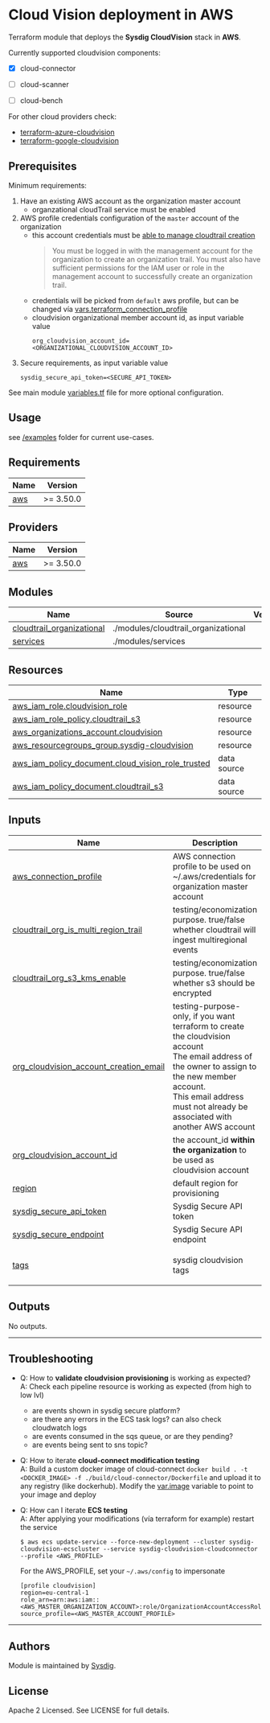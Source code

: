 # Cloud Vision deployment in AWS

Terraform module that deploys the **Sysdig CloudVision** stack in **AWS**.

Currently supported cloudvision components:
- [X] cloud-connector
- [ ] cloud-scanner
- [ ] cloud-bench


For other cloud providers check:
- [terraform-azure-cloudvision](https://github.com/sysdiglabs/terraform-azurerm-cloudvision)
- [terraform-google-cloudvision](https://github.com/sysdiglabs/terraform-google-cloudvision)

## Prerequisites

Minimum requirements:

1.  Have an existing AWS account as the organization master account
    - organzational cloudTrail service must be enabled
1.  AWS profile credentials configuration of the `master` account of the organization
    - this account credentials must be [able to manage cloudtrail creation](https://docs.aws.amazon.com/awscloudtrail/latest/userguide/creating-trail-organization.html)
        > You must be logged in with the management account for the organization to create an organization trail. You must also have sufficient permissions for the IAM user or role in the management account to successfully create an organization trail.
    - credentials will be picked from `default` aws profile, but can be changed vía [vars.terraform\_connection\_profile](#input\_terraform\_connection\_profile)
    - cloudvision organizational member account id, as input variable value
        ```
       org_cloudvision_account_id=<ORGANIZATIONAL_CLOUDVISION_ACCOUNT_ID>
        ```
1. Secure requirements, as input variable value
    ```
    sysdig_secure_api_token=<SECURE_API_TOKEN>
    ```

See main module [variables.tf](./variables.tf) file for more optional configuration.

## Usage

see [/examples](./examples) folder for current use-cases.

<!-- BEGIN_TF_DOCS -->
## Requirements

| Name | Version |
|------|---------|
| <a name="requirement_aws"></a> [aws](#requirement\_aws) | \>= 3.50.0 |

## Providers

| Name | Version |
|------|---------|
| <a name="provider_aws"></a> [aws](#provider\_aws) | \>= 3.50.0 |

## Modules

| Name | Source | Version |
|------|--------|---------|
| <a name="module_cloudtrail_organizational"></a> [cloudtrail\_organizational](#module\_cloudtrail\_organizational) | ./modules/cloudtrail_organizational |  |
| <a name="module_services"></a> [services](#module\_services) | ./modules/services |  |

## Resources

| Name | Type |
|------|------|
| [aws_iam_role.cloudvision_role](https://registry.terraform.io/providers/hashicorp/aws/latest/docs/resources/iam_role) | resource |
| [aws_iam_role_policy.cloudtrail_s3](https://registry.terraform.io/providers/hashicorp/aws/latest/docs/resources/iam_role_policy) | resource |
| [aws_organizations_account.cloudvision](https://registry.terraform.io/providers/hashicorp/aws/latest/docs/resources/organizations_account) | resource |
| [aws_resourcegroups_group.sysdig-cloudvision](https://registry.terraform.io/providers/hashicorp/aws/latest/docs/resources/resourcegroups_group) | resource |
| [aws_iam_policy_document.cloud_vision_role_trusted](https://registry.terraform.io/providers/hashicorp/aws/latest/docs/data-sources/iam_policy_document) | data source |
| [aws_iam_policy_document.cloudtrail_s3](https://registry.terraform.io/providers/hashicorp/aws/latest/docs/data-sources/iam_policy_document) | data source |

## Inputs

| Name | Description | Type | Default | Required |
|------|-------------|------|---------|:--------:|
| <a name="input_aws_connection_profile"></a> [aws\_connection\_profile](#input\_aws\_connection\_profile) | AWS connection profile to be used on ~/.aws/credentials for organization master account | `string` | `"default"` | no |
| <a name="input_cloudtrail_org_is_multi_region_trail"></a> [cloudtrail\_org\_is\_multi\_region\_trail](#input\_cloudtrail\_org\_is\_multi\_region\_trail) | testing/economization purpose. true/false whether cloudtrail will ingest multiregional events | `bool` | `true` | no |
| <a name="input_cloudtrail_org_s3_kms_enable"></a> [cloudtrail\_org\_s3\_kms\_enable](#input\_cloudtrail\_org\_s3\_kms\_enable) | testing/economization purpose. true/false whether s3 should be encrypted | `bool` | `true` | no |
| <a name="input_org_cloudvision_account_creation_email"></a> [org\_cloudvision\_account\_creation\_email](#input\_org\_cloudvision\_account\_creation\_email) | testing-purpose-only, if you want terraform to create the cloudvision account<br/>The email address of the owner to assign to the new member account.<br>This email address must not already be associated with another AWS account | `string` | `""` | no |
| <a name="input_org_cloudvision_account_id"></a> [org\_cloudvision\_account\_id](#input\_org\_cloudvision\_account\_id) | the account\_id **within the organization** to be used as cloudvision account | `string` | n/a | yes |
| <a name="input_region"></a> [region](#input\_region) | default region for provisioning | `string` | `"eu-central-1"` | no |
| <a name="input_sysdig_secure_api_token"></a> [sysdig\_secure\_api\_token](#input\_sysdig\_secure\_api\_token) | Sysdig Secure API token | `string` | n/a | yes |
| <a name="input_sysdig_secure_endpoint"></a> [sysdig\_secure\_endpoint](#input\_sysdig\_secure\_endpoint) | Sysdig Secure API endpoint | `string` | `"https://secure.sysdig.com"` | no |
| <a name="input_tags"></a> [tags](#input\_tags) | sysdig cloudvision tags | `map(string)` | <pre>{<br>  "product": "sysdig-cloudvision"<br>}</pre> | no |

## Outputs

No outputs.
<!-- END_TF_DOCS -->

---
## Troubleshooting

- Q: How to **validate cloudvision provisioning** is working as expected?<br/>
  A: Check each pipeline resource is working as expected (from high to low lvl)
    - are events shown in sysdig secure platform?
    - are there any errors in the ECS task logs? can also check cloudwatch logs
    - are events consumed in the sqs queue, or are they pending?
    - are events being sent to sns topic?


- Q: How to iterate **cloud-connect modification testing**
  <br/>A: Build a custom docker image of cloud-connect `docker build . -t <DOCKER_IMAGE> -f ./build/cloud-connector/Dockerfile` and upload it to any registry (like dockerhub).
  Modify the [var.image](./modules/services_cloud_connect/variables.tf) variable to point to your image and deploy


- Q: How can I iterate **ECS testing**
  <br/>A: After applying your modifications (vía terraform for example) restart the service
    ```
    $ aws ecs update-service --force-new-deployment --cluster sysdig-cloudvision-ecscluster --service sysdig-cloudvision-cloudconnector --profile <AWS_PROFILE>
    ```

  For the AWS_PROFILE, set your `~/.aws/config` to impersonate
    ```
    [profile cloudvision]
    region=eu-central-1
    role_arn=arn:aws:iam::<AWS_MASTER_ORGANIZATION_ACCOUNT>:role/OrganizationAccountAccessRole
    source_profile=<AWS_MASTER_ACCOUNT_PROFILE>
    ```


---

## Authors

Module is maintained by [Sysdig](https://sysdig.com).

## License

Apache 2 Licensed. See LICENSE for full details.
